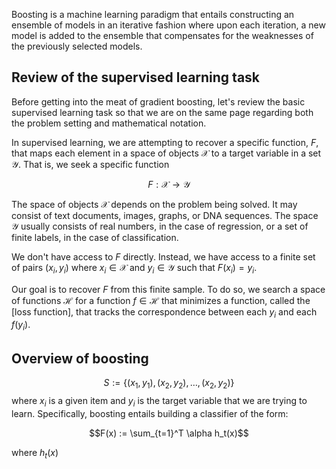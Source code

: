 

Boosting is a machine learning paradigm that entails constructing an ensemble of models in an iterative fashion where upon each iteration, a new model is added to the ensemble that compensates for the weaknesses of the previously selected models. 

Review of the supervised learning task
--------------------------------------

Before getting into the meat of gradient boosting, let's review the basic supervised learning task so that we are on the same page regarding both the problem setting and mathematical notation. 

In supervised learning, we are attempting to recover a specific function, $F$, that maps each element in a space of objects $\mathcal{X}$ to a target variable in a set $\mathcal{Y}$. That is, we seek a specific function 

$$F: \mathcal{X} \rightarrow \mathcal{Y}$$

The space of objects $\mathcal{X}$ depends on the problem being solved. It may consist of text documents, images, graphs, or DNA sequences. The space $\mathcal{Y}$ usually consists of real numbers, in the case of regression, or a set of finite labels, in the case of classification. 

We don't have access to $F$ directly. Instead, we have access to a finite set of pairs $(x_i, y_i)$ where $x_i \in \mathcal{X}$ and $y_i \in \mathcal{Y}$ such that $F(x_i) = y_i$.

Our goal is to recover $F$ from this finite sample. To do so, we search a space of functions $\mathcal{H}$ for a function $f \in \mathcal{H}$ that minimizes a function, called the [loss function], that tracks the correspondence between each $y_i$ and each $f(y_i)$.


Overview of boosting
--------------------

$$S := \{(x_1, y_1), (x_2, y_2), \dots, (x_2, y_2) \}$$ where $x_i$ is a given item and $y_i$ is the target variable that we are trying to learn. Specifically, boosting entails building a classifier of the form:

$$F(x) := \sum_{t=1}^T \alpha h_t(x)$$

where $h_t(x)$ 
